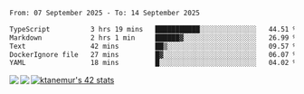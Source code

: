 <!--START_SECTION:waka-->

```txt
From: 07 September 2025 - To: 14 September 2025

TypeScript          3 hrs 19 mins   ███████████░░░░░░░░░░░░░░   44.51 %
Markdown            2 hrs 1 min     ██████▓░░░░░░░░░░░░░░░░░░   26.99 %
Text                42 mins         ██▒░░░░░░░░░░░░░░░░░░░░░░   09.57 %
DockerIgnore file   27 mins         █▓░░░░░░░░░░░░░░░░░░░░░░░   06.07 %
YAML                18 mins         █░░░░░░░░░░░░░░░░░░░░░░░░   04.02 %
```

<!--END_SECTION:waka-->
<a href="https://github.com/anuraghazra/github-readme-stats">
  <img align="left" src="https://github-readme-stats.vercel.app/api?username=Tanesan&count_private=true&show_icons=true" />
<img align="left" src="https://github-readme-stats.vercel.app/api/top-langs/?username=Tanesan" />
</a>

[![ktanemur's 42 stats](https://badge42.vercel.app/api/v2/cl1wslf6s002109l771rng2w8/stats?cursusId=21&coalitionId=62)](https://github.com/JaeSeoKim/badge42)
